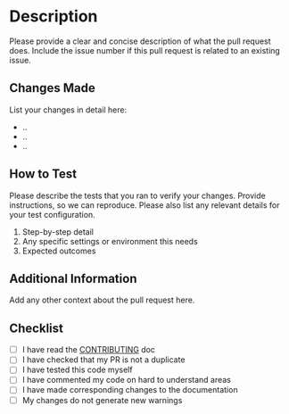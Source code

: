 # Description
Please provide a clear and concise description of what the pull request does. Include the issue number if this pull request is related to an existing issue.

## Changes Made
List your changes in detail here:
- ..
- ..
- ..

## How to Test
Please describe the tests that you ran to verify your changes. 
Provide instructions, so we can reproduce. 
Please also list any relevant details for your test configuration.

1. Step-by-step detail
2. Any specific settings or environment this needs
3. Expected outcomes

## Additional Information
Add any other context about the pull request here.

## Checklist
- [ ] I have read the [CONTRIBUTING](https://github.com/BMTLab/nuget-package-check-action/blob/main/CONTRIBUTING.md) doc
- [ ] I have checked that my PR is not a duplicate
- [ ] I have tested this code myself
- [ ] I have commented my code on hard to understand areas
- [ ] I have made corresponding changes to the documentation
- [ ] My changes do not generate new warnings
